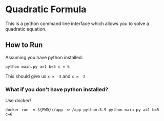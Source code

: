 # Quadratic Formula

This is a python command line interface which allows you to solve a quadratic equation.

## How to Run

Assuming you have python installed:

```
python main.py a=1 b=5 c = 6
```

This should give us `x = -3` and `x = -2`

### What if you don't have python installed?

Use docker!

```
docker run -v ${PWD}:/app -w /app python:3.9 python main.py a=1 b=5 c=6
```
